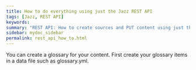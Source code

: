 ```yaml
---
title: How to do everything using just the Jazz REST API
tags: [Jazz, REST API]
keywords:
summary: "REST API: How to create sources and PUT content using just the REST API"
sidebar: mydoc_sidebar
permalink: rest_api_how_to.html
---
```



You can create a glossary for your content. First create your glossary items in a data file such as glossary.yml.
